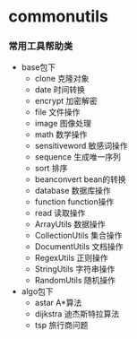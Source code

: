# commonutils
### 常用工具帮助类
- base包下
   - clone  克隆对象
   - date   时间转换
   - encrypt 加密解密
   - file    文件操作
   - image   图像处理
   - math    数学操作
   - sensitiveword 敏感词操作
   - sequence   生成唯一序列
   - sort        排序
   - beanconvert  bean的转换
   - database     数据库操作
   - function     function操作
   - read          读取操作
   - ArrayUtils   数据操作
   - CollectionUtils 集合操作
   - DocumentUtils 文档操作
   - RegexUtils 正则操作
   - StringUtils 字符串操作
   - RandomUtils 随机操作
- algo包下
   -  astar A*算法
   -  dijkstra 迪杰斯特拉算法
   -  tsp  旅行商问题
